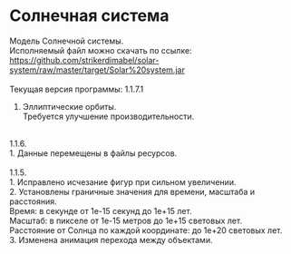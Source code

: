 # Солнечная система
Модель Солнечной системы.</br>
Исполняемый файл можно скачать по ссылке:</br>
https://github.com/strikerdimabel/solar-system/raw/master/target/Solar%20system.jar</br>
</br>
Текущая версия программы: 1.1.7.1</br>
1. Эллиптические орбиты.</br>
Требуется улучшение производительности.</br>
</br>
1.1.6.</br>
1. Данные перемещены в файлы ресурсов.</br>
</br>
1.1.5.</br>
1. Исправлено исчезание фигур при сильном увеличении.</br>
2. Установлены граничные значения для времени, масштаба и расстояния.</br>
Время: в секунде от 1e-15 секунд до 1e+15 лет.</br>
Масштаб: в пикселе от 1e-15 метров до 1e+15 световых лет.</br>
Расстояние от Солнца по каждой координате: до 1e+20 световых лет.</br>
3. Изменена анимация перехода между объектами.</br>
